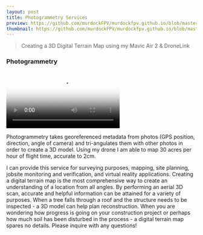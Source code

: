 ```yaml
---
layout: post
title: Photogrammetry Services
preview: https://github.com/murdockFPV/murdockfpv.github.io/blob/master/images/2021-06-06/photogrammetry_1_poster.png?raw=true
thumbnail: https://github.com/murdockFPV/murdockfpv.github.io/blob/master/images/2021-06-06/photogrammetry_1_poster.png?raw=true
---
```


> Creating a 3D Digital Terrain Map using my Mavic Air 2 & DroneLink

### Photogrammetry

<video src="https://github.com/murdockFPV/murdockfpv.github.io/blob/master/images/2021-06-06/photogrammetry_1.mp4?raw=true" poster="https://github.com/murdockFPV/murdockfpv.github.io/blob/master/images/2021-06-06/photogrammetry_1_poster.png?raw=true" style="max-width: 100%; max-height: 100%" controls preload></video>

Photogrammetry takes georeferenced metadata from photos (GPS position, direction, angle of camera) and tri-angulates them with other photos in order to create a 3D model. Using my drone I am able to map 30 acres per hour of flight time, accurate to 2cm.

I can provide this service for surveying purposes, mapping, site planning, jobsite monitoring and verification, and virtual reality applications. Creating a digital terrain map is the most comprehensive way to create an understanding of a location from all angles. By performing an aerial 3D scan, accurate and helpful information can be attained for a variety of purposes. When a tree falls through a roof and the structure needs to be inspected - a 3D model can help plan reconstruction. When you are wondering how progress is going on your construction project or perhaps how much soil has been disturbed in the process - a digital terrain map spares no details. Please inquire with any questions!
